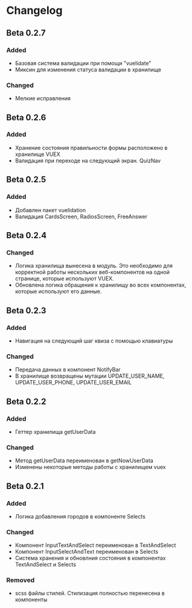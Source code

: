 # Changelog

## Beta 0.2.7
### Added
- Базовая система валидации при помощи "vuelidate"
- Миксин для изменения статуса валидации в хранилище
### Changed
- Мелкие исправления

## Beta 0.2.6
### Added
- Хранение состояния правильности формы расположено в хранилище VUEX
- Валидация при переходе на следующий экран. QuizNav

## Beta 0.2.5
### Added
- Добавлен пакет vuelidation
- Валидация CardsScreen, RadiosScreen, FreeAnswer 

## Beta 0.2.4
### Changed
- Логика хранилища вынесена в модуль. Это необходимо для корректной работы нескольких веб-компонентов на одной странице, которые используют VUEX.
- Обновлена логика обращения к хранилищу во всех компонентах, которые используют его данные.

## Beta 0.2.3
### Added
- Навигация на следующий шаг квиза с помощью клавиатуры

### Changed
- Передача данных в компонент NotifyBar
- В хранилище возвращены мутации UPDATE_USER_NAME, UPDATE_USER_PHONE, UPDATE_USER_EMAIL


## Beta 0.2.2
### Added 
- Геттер хранилища getUserData
### Changed
- Метод getUserData переименован в getNowUserData
- Изменены некоторые методы работы с хранилищем vuex


## Beta 0.2.1
### Added
- Логика добавления городов в компоненте Selects

### Changed
- Компонент InputTextAndSelect переименован в TextAndSelect
- Компонент InputSelectAndText переименован в Selects
- Система хранения и обновлния состояния в компонентах TextAndSelect и Selects

### Removed
- scss файлы стилей. Стилизация полностью перенесена в компоненты